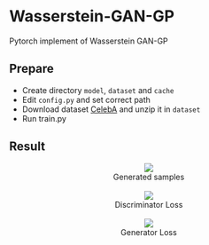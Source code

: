 # Wasserstein-GAN-GP

Pytorch implement of Wasserstein GAN-GP

## Prepare

- Create directory `model`, `dataset` and `cache`
- Edit `config.py` and set correct path
- Download dataset [CelebA](http://mmlab.ie.cuhk.edu.hk/projects/CelebA.html) and unzip it in `dataset`
- Run train.py

## Result

<p align="center">
	<img src="https://github.com/Accelerator66/WassersteinGANGP/blob/master/images/samples.png">
	<br>Generated samples<br><br>
	<img src="https://github.com/Accelerator66/WassersteinGANGP/blob/master/images/DLoss.png">
	<br>Discriminator Loss<br><br>
	<img src="https://github.com/Accelerator66/WassersteinGANGP/blob/master/images/GLoss.png">
	<br>Generator Loss<br><br>
</p>
